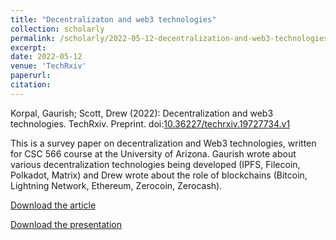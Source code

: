 ```yaml
---
title: "Decentralizaton and web3 technologies"
collection: scholarly
permalink: /scholarly/2022-05-12-decentralization-and-web3-technologies
excerpt: 
date: 2022-05-12
venue: 'TechRxiv'
paperurl:
citation: 
---
```

Korpal, Gaurish; Scott, Drew (2022): Decentralization and web3 technologies. TechRxiv. Preprint. doi:[10.36227/techrxiv.19727734.v1](https://doi.org/10.36227/techrxiv.19727734.v1)

This is a survey paper on decentralization and Web3 technologies, written for CSC 566 course at the University of Arizona. Gaurish wrote about various decentralization technologies being developed (IPFS, Filecoin, Polkadot, Matrix) and Drew wrote about the role of blockchains (Bitcoin, Lightning Network, Ethereum, Zerocoin, Zerocash).

[Download the article](https://gkorpal.github.io/files/drewscott_gkorpal_web3.pdf)

[Download the presentation](https://gkorpal.github.io/files/web3-slides.pdf)
